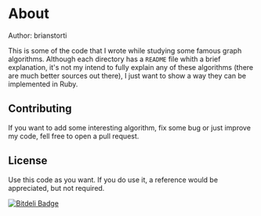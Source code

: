 # About

Author: brianstorti

This is some of the code that I wrote while studying some famous graph
algorithms. Although each directory has a `README` file whith a brief
explanation, it's not my intend to fully explain any of these algorithms (there
are much better sources out there), I just want to show a way they can be
implemented in Ruby.

## Contributing

If you want to add some interesting algorithm, fix some bug or just improve my
code, fell free to open a pull request.

## License

Use this code as you want. If you do use it, a reference would be appreciated, but not required.


[![Bitdeli Badge](https://d2weczhvl823v0.cloudfront.net/brianstorti/ruby-graph-algorithms/trend.png)](https://bitdeli.com/free "Bitdeli Badge")
